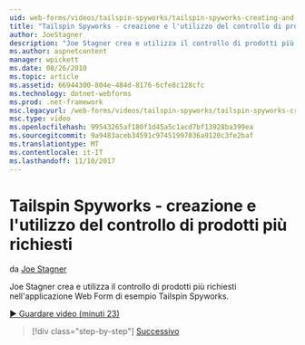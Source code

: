 ```yaml
---
uid: web-forms/videos/tailspin-spyworks/tailspin-spyworks-creating-and-using-the-popular-products-control
title: "Tailspin Spyworks - creazione e l'utilizzo del controllo di prodotti più richiesti | Documenti Microsoft"
author: JoeStagner
description: "Joe Stagner crea e utilizza il controllo di prodotti più richiesti nell'applicazione Web Form di esempio Tailspin Spyworks."
ms.author: aspnetcontent
manager: wpickett
ms.date: 08/26/2010
ms.topic: article
ms.assetid: 66944300-804e-484d-8176-6cfe8c128cfc
ms.technology: dotnet-webforms
ms.prod: .net-framework
msc.legacyurl: /web-forms/videos/tailspin-spyworks/tailspin-spyworks-creating-and-using-the-popular-products-control
msc.type: video
ms.openlocfilehash: 99543265af180f1d45a5c1acd7bf13928ba399ea
ms.sourcegitcommit: 9a9483aceb34591c97451997036a9120c3fe2baf
ms.translationtype: MT
ms.contentlocale: it-IT
ms.lasthandoff: 11/10/2017
---
```

<a name="tailspin-spyworks---creating-and-using-the-popular-products-control"></a>Tailspin Spyworks - creazione e l'utilizzo del controllo di prodotti più richiesti
====================
da [Joe Stagner](https://github.com/JoeStagner)

Joe Stagner crea e utilizza il controllo di prodotti più richiesti nell'applicazione Web Form di esempio Tailspin Spyworks.

[&#9654; Guardare video (minuti 23)](https://channel9.msdn.com/Blogs/ASP-NET-Site-Videos/tailspin-spyworks-creating-and-using-the-popular-products-control)

>[!div class="step-by-step"]
[Successivo](tailspin-spyworks-implementing-and-using-the-also-purchased-control.md)
